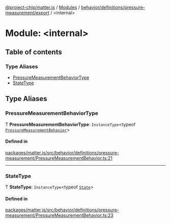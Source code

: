 [@project-chip/matter.js](../README.md) / [Modules](../modules.md) / [behavior/definitions/pressure-measurement/export](behavior_definitions_pressure_measurement_export.md) / \<internal\>

# Module: \<internal\>

## Table of contents

### Type Aliases

- [PressureMeasurementBehaviorType](behavior_definitions_pressure_measurement_export._internal_.md#pressuremeasurementbehaviortype)
- [StateType](behavior_definitions_pressure_measurement_export._internal_.md#statetype)

## Type Aliases

### PressureMeasurementBehaviorType

Ƭ **PressureMeasurementBehaviorType**: `InstanceType`\<typeof [`PressureMeasurementBehavior`](behavior_definitions_pressure_measurement_export.md#pressuremeasurementbehavior)\>

#### Defined in

[packages/matter.js/src/behavior/definitions/pressure-measurement/PressureMeasurementBehavior.ts:21](https://github.com/project-chip/matter.js/blob/0c058ae17fdba4c0b89b8b13c309011d51782299/packages/matter.js/src/behavior/definitions/pressure-measurement/PressureMeasurementBehavior.ts#L21)

___

### StateType

Ƭ **StateType**: `InstanceType`\<typeof [`State`](../classes/behavior_definitions_pressure_measurement_export.PressureMeasurementServer.md#state-1)\>

#### Defined in

[packages/matter.js/src/behavior/definitions/pressure-measurement/PressureMeasurementBehavior.ts:23](https://github.com/project-chip/matter.js/blob/0c058ae17fdba4c0b89b8b13c309011d51782299/packages/matter.js/src/behavior/definitions/pressure-measurement/PressureMeasurementBehavior.ts#L23)

